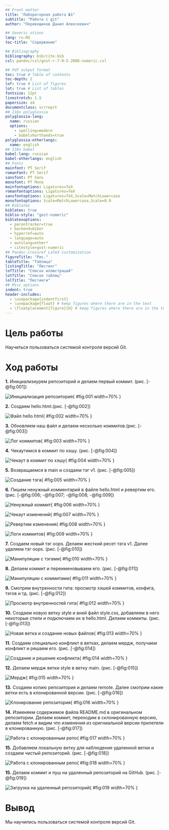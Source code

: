 ```yaml
---
## Front matter
title: "Лабораторная работа №1"
subtitle: "Работа с git"
author: "Перевощиков Данил Алексеевич"

## Generic otions
lang: ru-RU
toc-title: "Содержание"

## Bibliography
bibliography: bib/cite.bib
csl: pandoc/csl/gost-r-7-0-5-2008-numeric.csl

## Pdf output format
toc: true # Table of contents
toc-depth: 2
lof: true # List of figures
lot: true # List of tables
fontsize: 12pt
linestretch: 1.5
papersize: a4
documentclass: scrreprt
## I18n polyglossia
polyglossia-lang:
  name: russian
  options:
	- spelling=modern
	- babelshorthands=true
polyglossia-otherlangs:
  name: english
## I18n babel
babel-lang: russian
babel-otherlangs: english
## Fonts
mainfont: PT Serif
romanfont: PT Serif
sansfont: PT Sans
monofont: PT Mono
mainfontoptions: Ligatures=TeX
romanfontoptions: Ligatures=TeX
sansfontoptions: Ligatures=TeX,Scale=MatchLowercase
monofontoptions: Scale=MatchLowercase,Scale=0.9
## Biblatex
biblatex: true
biblio-style: "gost-numeric"
biblatexoptions:
  - parentracker=true
  - backend=biber
  - hyperref=auto
  - language=auto
  - autolang=other*
  - citestyle=gost-numeric
## Pandoc-crossref LaTeX customization
figureTitle: "Рис."
tableTitle: "Таблица"
listingTitle: "Листинг"
lofTitle: "Список иллюстраций"
lotTitle: "Список таблиц"
lolTitle: "Листинги"
## Misc options
indent: true
header-includes:
  - \usepackage{indentfirst}
  - \usepackage{float} # keep figures where there are in the text
  - \floatplacement{figure}{H} # keep figures where there are in the text
---
```


# Цель работы

Научиться пользоваться системой контроля версий Git.

# Ход работы

**1.** Инициализиурем репозиторий и делаем первый коммит. (рис. [-@fig:001])

![Инициализация репозитория](image/1.png){ #fig:001 width=70% }

**2.** Создаем hello.html.(рис. [-@fig:002])

![Файл hello.html](image/2.png){ #fig:002 width=70% }

**3.** Обновляем наш файл и делаем несколько коммитов.(рис. [-@fig:003])

![Лог коммитов](image/3.png){ #fig:003 width=70% }

**4.** Чекаутимся в коммит по хэшу. (рис. [-@fig:004])

![Чекаут в коммит по хэшу](image/4.png){ #fig:004 width=70% }
  
**5.** Возвращаемся в main и создаем тэг v1. (рис. [-@fig:005])

![Создание тэга](image/5.png){ #fig:005 width=70% }

**6.** Пишем ненужный комментарий в файле hello.html и ревертим его. (рис. [-@fig:006; -@fig:007; -@fig:008; -@fig:009])

![Ненужный коммит](image/6.png){ #fig:006 width=70% }

![Чекаут изменений](image/7.png){ #fig:007 width=70% }

![Ревертим изменения](image/8.png){ #fig:008 width=70% }

![Логи коммитов](image/9.png){ #fig:009 width=70% }

**7.** Создаем новый тэг oops. Делаем жесткий ресет тэга v1. Далее удаляем тэг oops. (рис. [-@fig:010])

![Манипуляции с тэгами](image/10.png){ #fig:010 width=70% }

**8.** Делаем коммит и переименовываем его. (рис. [-@fig:011])

![Манипуляции с коммитами](image/11.png){ #fig:011 width=70% }

**9.** Смотрим внутренности гита: просмотр хэшей коммитов, конфига, тэгов и тд. (рис. [-@fig:012])

![Просмотр внутренностей гита](image/12.png){ #fig:012 width=70% }

**10.** Создаем новую ветку style и вней файл style.css, добавляем в него некоторые стили и подключаем их в hello.html. Делаем коммиты. (рис. [-@fig:013])

![Новая ветка и создание новых файлов](image/13.png){ #fig:013 width=70% }

**11.** Создаем специально конфликт в ветках, делаем мердж, получаем конфликт и решаем его. (рис. [-@fig:014])

![Создание и решение конфликта](image/14.png){ #fig:014 width=70% }

**12.** Делаем мердж ветки style в ветку main. (рис. [-@fig:015])

![Мердж](image/15.png){ #fig:015 width=70% }

**13.** Создаем копию репозитория и делаем remote. Далее смотрим какие ветки есть в клонированной версии. (рис. [-@fig:016])

![Клонирование репозитория](image/16.png){ #fig:016 width=70% }

**14.** Изменяем содержимое файла README.md в оригинальном репозитории. Делаем коммит, переходим в склонированную версию, делаем fetch и видим что изменения из оригниальной версии прилетели в клонированную. (рис. [-@fig:017])

![Работа с клонированным репо](image/17.png){ #fig:017 width=70% }

**15.** Добавляем локальную ветку для наблюдения удаленной ветки и создаем чистый репозиторий. (рис. [-@fig:018])

![Работа с клонированным репо](image/18.png){ #fig:018 width=70% }

**15.** Делаем коммит и пуш на удаленный репозиторий на GitHub. (рис. [-@fig:019])

![Загрузка на удаленный репозиторий](image/19.png){ #fig:019 width=70% }

# Вывод

Мы научились пользоваться системой контроля версий Git.